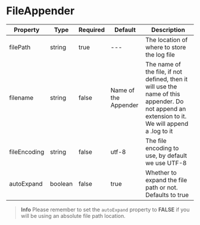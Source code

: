 # FileAppender

| Property     | Type    | Required | Default              | Description                                                                                                                                     |
| ------------ | ------- | -------- | -------------------- | ----------------------------------------------------------------------------------------------------------------------------------------------- |
| filePath     | string  | true     | ---                  | The location of where to store the log file                                                                                                     |
| filename     | string  | false    | Name of the Appender | The name of the file, if not defined, then it will use the name of this appender. Do not append an extension to it. We will append a .log to it |
| fileEncoding | string  | false    | utf-8                | The file encoding to use, by default we use UTF-8                                                                                               |
| autoExpand   | boolean | false    | true                 | Whether to expand the file path or not. Defaults to true                                                                                        |

> **Info** Please remember to set the `autoExpand` property to **FALSE** if you will be using an absolute file path location.
